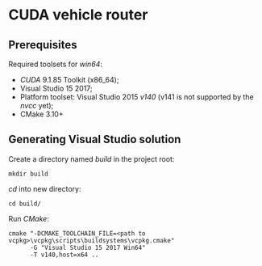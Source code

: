 # CUDA vehicle router

## Prerequisites
Required toolsets for _win64_:
 * _CUDA_ 9.1.85 Toolkit (x86_64);
 * Visual Studio 15 2017;
 * Platform toolset: Visual Studio 2015 _v140_ (v141 is not supported by the _nvcc_ yet);
 * CMake 3.10+
 
## Generating Visual Studio solution
Create a directory named _build_ in the project root:<br/>
```
mkdir build
```
_cd_ into new directory:
```
cd build/
```
Run _CMake_:
```
cmake "-DCMAKE_TOOLCHAIN_FILE=<path to vcpkg>\vcpkg\scripts\buildsystems\vcpkg.cmake" 
      -G "Visual Studio 15 2017 Win64"
      -T v140,host=x64 ..
```
